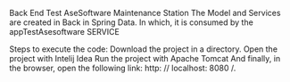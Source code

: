 Back End Test AseSoftware Maintenance Station The Model and Services are created in Back in Spring Data. In which, it is consumed by the appTestAsesoftware SERVICE

Steps to execute the code: Download the project in a directory. Open the project with Intelij Idea Run the project with Apache Tomcat And finally, in the browser, open the following link: http: // localhost: 8080 /.
